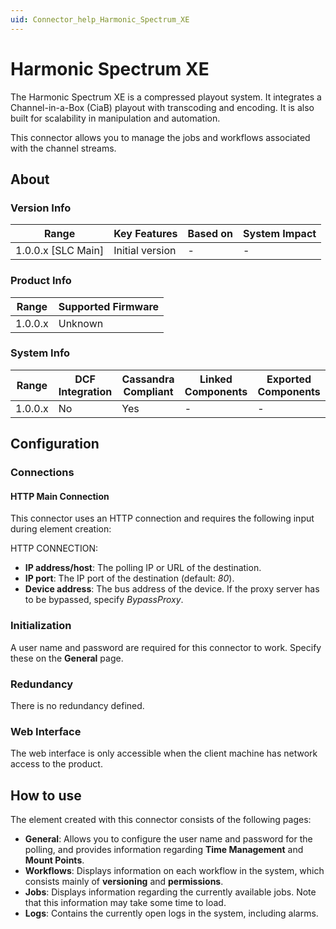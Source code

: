 ```yaml
---
uid: Connector_help_Harmonic_Spectrum_XE
---
```


# Harmonic Spectrum XE

The Harmonic Spectrum XE is a compressed playout system. It integrates a Channel-in-a-Box (CiaB) playout with transcoding and encoding. It is also built for scalability in manipulation and automation.

This connector allows you to manage the jobs and workflows associated with the channel streams.

## About

### Version Info

| Range                | Key Features     | Based on     | System Impact     |
|----------------------|------------------|--------------|-------------------|
| 1.0.0.x \[SLC Main\] | Initial version  | \-           | \-                |

### Product Info

| Range     | Supported Firmware     |
|-----------|------------------------|
| 1.0.0.x   | Unknown                |

### System Info

| Range     | DCF Integration     | Cassandra Compliant     | Linked Components     | Exported Components     |
|-----------|---------------------|-------------------------|-----------------------|-------------------------|
| 1.0.0.x   | No                  | Yes                     | \-                    | \-                      |

## Configuration

### Connections

#### HTTP Main Connection

This connector uses an HTTP connection and requires the following input during element creation:

HTTP CONNECTION:

- **IP address/host**: The polling IP or URL of the destination.
- **IP port**: The IP port of the destination (default: *80*).
- **Device address**: The bus address of the device. If the proxy server has to be bypassed, specify *BypassProxy*.

### Initialization

A user name and password are required for this connector to work. Specify these on the **General** page.

### Redundancy

There is no redundancy defined.

### Web Interface

The web interface is only accessible when the client machine has network access to the product.

## How to use

The element created with this connector consists of the following pages:

- **General**: Allows you to configure the user name and password for the polling, and provides information regarding **Time Management** and **Mount Points**.
- **Workflows**: Displays information on each workflow in the system, which consists mainly of **versioning** and **permissions**.
- **Jobs**: Displays information regarding the currently available jobs. Note that this information may take some time to load.
- **Logs**: Contains the currently open logs in the system, including alarms.
